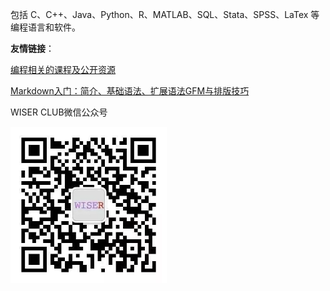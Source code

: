 包括 C、C++、Java、Python、R、MATLAB、SQL、Stata、SPSS、LaTex 等编程语言和软件。

**友情链接**：

[编程相关的课程及公开资源](https://zhuanlan.zhihu.com/p/296928345)

[Markdown入门：简介、基础语法、扩展语法GFM与排版技巧](https://zhuanlan.zhihu.com/p/261016461)

WISER CLUB微信公众号

<img src="WISERCLUB微信公众号二维码.jpeg" width = "250" height = "250" alt="WISERCLUB微信公众号二维码" />
